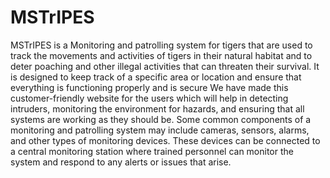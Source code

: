 # MSTrIPES
MSTrIPES is a Monitoring and patrolling system for tigers that are used to track the movements and activities of tigers in their natural habitat and to deter poaching and other illegal activities that can threaten their survival. It is designed to keep track of a specific area or location and ensure that everything is functioning properly and is secure We have made this customer-friendly website for the users which will help in detecting intruders, monitoring the environment for hazards, and ensuring that all systems are working as they should be.
Some common components of a monitoring and patrolling system may include cameras, sensors, alarms, and other types of monitoring devices. These devices can be connected to a central monitoring station where trained personnel can monitor the system and respond to any alerts or issues that arise.
